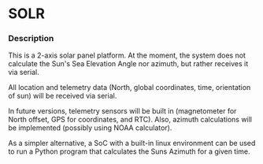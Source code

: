 # SOLR

### Description

This is a 2-axis solar panel platform. At the moment, the system does not calculate the Sun's Sea Elevation Angle
nor azimuth, but rather receives it via serial.

All location and telemetry data (North, global coordinates, time, orientation of sun) will be received via serial.

In future versions, telemetry sensors will be built in (magnetometer for North offset, GPS for coordinates, and RTC).
Also, azimuth calculations will be implemented (possibly using NOAA calculator).

As a simpler alternative, a SoC with a built-in linux environment can be used to run a Python program
that calculates the Suns Azimuth for a given time.